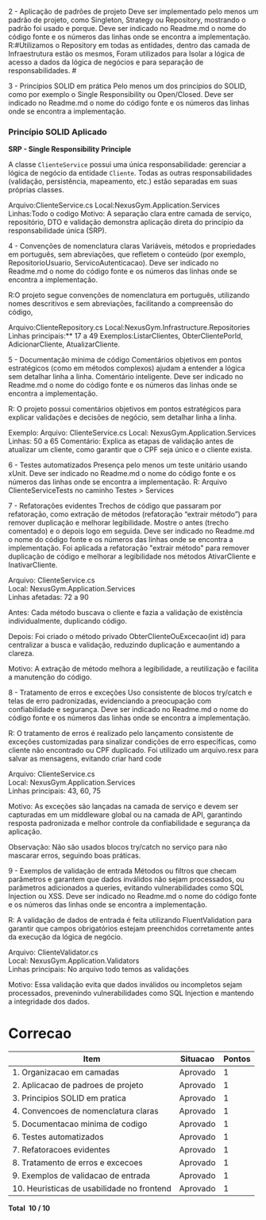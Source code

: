 

2 - Aplicação de padrões de projeto
Deve ser implementado pelo menos um padrão de projeto, como Singleton, Strategy ou Repository, mostrando o padrão foi usado e porque. Deve ser indicado no Readme.md o nome do código fonte e os números das linhas onde se encontra a implementação.
R:#Utilizamos o Repository em todas as entidades, dentro das camada de Infraestrutura estão os mesmos, Foram utilizados para Isolar a lógica de acesso a dados da lógica de negócios e para separação de responsabilidades. #

3 - Princípios SOLID em prática
Pelo menos um dos princípios do SOLID, como por exemplo o Single Responsibility ou Open/Closed. Deve ser indicado no Readme.md o nome do código fonte e os números das linhas onde se encontra a implementação.

### Princípio SOLID Aplicado

**SRP - Single Responsibility Principle**

A classe `ClienteService` possui uma única responsabilidade: gerenciar a lógica de negócio da entidade `Cliente`. Todas as outras responsabilidades (validação, persistência, mapeamento, etc.) estão separadas em suas próprias classes.

Arquivo:ClienteService.cs
Local:NexusGym.Application.Services
Linhas:Todo o codigo
Motivo: A separação clara entre camada de serviço, repositório, DTO e validação demonstra aplicação direta do princípio da responsabilidade única (SRP).

4 - Convenções de nomenclatura claras
Variáveis, métodos e propriedades em português, sem abreviações, que refletem o conteúdo (por exemplo, RepositorioUsuario, ServicoAutenticacao). Deve ser indicado no Readme.md o nome do código fonte e os números das linhas onde se encontra a implementação.

R:O projeto segue convenções de nomenclatura em português, utilizando nomes descritivos e sem abreviações, facilitando a compreensão do código,

Arquivo:ClienteRepository.cs
Local:NexusGym.Infrastructure.Repositories  
Linhas principais:** 17 a 49
Exemplos:ListarClientes, ObterClientePorId, AdicionarCliente, AtualizarCliente.

5 - Documentação mínima de código
Comentários objetivos em pontos estratégicos (como em métodos complexos) ajudam a entender a lógica sem detalhar linha a linha. Comentário inteligente. Deve ser indicado no Readme.md o nome do código fonte e os números das linhas onde se encontra a implementação.

R: O projeto possui comentários objetivos em pontos estratégicos para explicar validações e decisões de negócio, sem detalhar linha a linha.

Exemplo:
Arquivo: ClienteService.cs
Local: NexusGym.Application.Services
Linhas: 50 a 65
Comentário: Explica as etapas de validação antes de atualizar um cliente, como garantir que o CPF seja único e o cliente exista.


6 - Testes automatizados
Presença pelo menos um teste unitário usando xUnit. Deve ser indicado no Readme.md o nome do código fonte e os números das linhas onde se encontra a implementação.
R: Arquivo ClienteServiceTests no caminho Testes > Services 

7 - Refatorações evidentes
Trechos de código que passaram por refatoração, como extração de métodos (refatoração “extrair método”) para remover duplicação e melhorar legibilidade. Mostre o antes (trecho comentado) e o depois logo em seguida. Deve ser indicado no Readme.md o nome do código fonte e os números das linhas onde se encontra a implementação.
Foi aplicada a refatoração "extrair método" para remover duplicação de código e melhorar a legibilidade nos métodos AtivarCliente e InativarCliente.

Arquivo: ClienteService.cs  
Local: NexusGym.Application.Services  
Linhas afetadas: 72 a 90

Antes: Cada método buscava o cliente e fazia a validação de existência individualmente, duplicando código.

Depois: Foi criado o método privado ObterClienteOuExcecao(int id) para centralizar a busca e validação, reduzindo duplicação e aumentando a clareza.

Motivo: A extração de método melhora a legibilidade, a reutilização e facilita a manutenção do código.

8 - Tratamento de erros e exceções
Uso consistente de blocos try/catch e telas de erro padronizadas, evidenciando a preocupação com confiabilidade e segurança. Deve ser indicado no Readme.md o nome do código fonte e os números das linhas onde se encontra a implementação.

R: O tratamento de erros é realizado pelo lançamento consistente de exceções customizadas para sinalizar condições de erro específicas, como cliente não encontrado ou CPF duplicado. Foi utilizado um arquivo.resx para salvar as mensagens, evitando criar hard code

Arquivo: ClienteService.cs  
Local: NexusGym.Application.Services  
Linhas principais: 43, 60, 75

Motivo: As exceções são lançadas na camada de serviço e devem ser capturadas em um middleware global ou na camada de API, garantindo resposta padronizada e melhor controle da confiabilidade e segurança da aplicação.

Observação: Não são usados blocos try/catch no serviço para não mascarar erros, seguindo boas práticas.


9 - Exemplos de validação de entrada
Métodos ou filtros que checam parâmetros e garantem que dados inválidos não sejam processados, ou parâmetros adicionados a queries, evitando vulnerabilidades como SQL Injection ou XSS. Deve ser indicado no Readme.md o nome do código fonte e os números das linhas onde se encontra a implementação.

R: A validação de dados de entrada é feita utilizando FluentValidation para garantir que campos obrigatórios estejam preenchidos corretamente antes da execução da lógica de negócio.

Arquivo: ClienteValidator.cs  
Local: NexusGym.Application.Validators  
Linhas principais: No arquivo todo temos as validações 

Motivo: Essa validação evita que dados inválidos ou incompletos sejam processados, prevenindo vulnerabilidades como SQL Injection e mantendo a integridade dos dados.

# Correcao

| Item | Situacao | Pontos |
|------|----------|--------|
| 1. Organizacao em camadas | Aprovado | 1 |
| 2. Aplicacao de padroes de projeto | Aprovado | 1 |
| 3. Principios SOLID em pratica | Aprovado | 1 |
| 4. Convencoes de nomenclatura claras | Aprovado | 1 |
| 5. Documentacao minima de codigo | Aprovado | 1 |
| 6. Testes automatizados | Aprovado | 1 |
| 7. Refatoracoes evidentes | Aprovado | 1 |
| 8. Tratamento de erros e excecoes | Aprovado | 1 |
| 9. Exemplos de validacao de entrada | Aprovado | 1 |
| 10. Heuristicas de usabilidade no frontend | Aprovado | 1 |

**Total 10 / 10**
